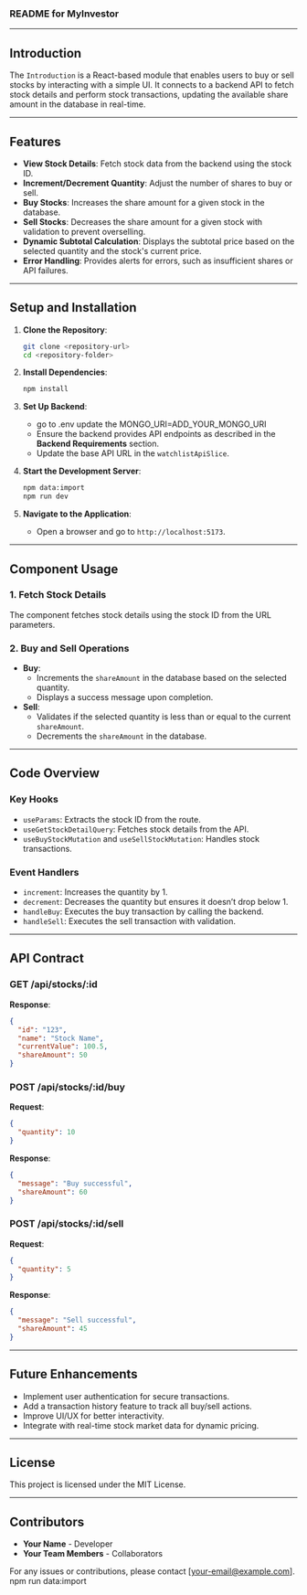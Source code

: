 ### README for MyInvestor

* * *

## **Introduction**

The `Introduction` is a React-based module that enables users to buy or sell stocks by interacting with a simple UI. It connects to a backend API to fetch stock details and perform stock transactions, updating the available share amount in the database in real-time.

* * *

## **Features**

* **View Stock Details**: Fetch stock data from the backend using the stock ID.
* **Increment/Decrement Quantity**: Adjust the number of shares to buy or sell.
* **Buy Stocks**: Increases the share amount for a given stock in the database.
* **Sell Stocks**: Decreases the share amount for a given stock with validation to prevent overselling.
* **Dynamic Subtotal Calculation**: Displays the subtotal price based on the selected quantity and the stock's current price.
* **Error Handling**: Provides alerts for errors, such as insufficient shares or API failures.

* * *

## **Setup and Installation**

1. **Clone the Repository**:
    
    ```bash
    git clone <repository-url>
    cd <repository-folder>
    ```
    
2. **Install Dependencies**:
    
    ```bash
    npm install
    ```
    
3. **Set Up Backend**:
    * go to .env update the MONGO_URI=ADD_YOUR_MONGO_URI
    * Ensure the backend provides API endpoints as described in the **Backend Requirements** section.
    * Update the base API URL in the `watchlistApiSlice`.
4. **Start the Development Server**:
    
    ```bash
    npm data:import
    npm run dev
    ```
    
5. **Navigate to the Application**:
    
    * Open a browser and go to `http://localhost:5173`.

* * *

## **Component Usage**

### **1. Fetch Stock Details**

The component fetches stock details using the stock ID from the URL parameters.

### **2. Buy and Sell Operations**

* **Buy**:
    * Increments the `shareAmount` in the database based on the selected quantity.
    * Displays a success message upon completion.
* **Sell**:
    * Validates if the selected quantity is less than or equal to the current `shareAmount`.
    * Decrements the `shareAmount` in the database.

* * *

## **Code Overview**

### **Key Hooks**

* `useParams`: Extracts the stock ID from the route.
* `useGetStockDetailQuery`: Fetches stock details from the API.
* `useBuyStockMutation` and `useSellStockMutation`: Handles stock transactions.

### **Event Handlers**

* `increment`: Increases the quantity by 1.
* `decrement`: Decreases the quantity but ensures it doesn’t drop below 1.
* `handleBuy`: Executes the buy transaction by calling the backend.
* `handleSell`: Executes the sell transaction with validation.

* * *

## **API Contract**

### **GET /api/stocks/:id**

**Response**:

```json
{
  "id": "123",
  "name": "Stock Name",
  "currentValue": 100.5,
  "shareAmount": 50
}
```

### **POST /api/stocks/:id/buy**

**Request**:

```json
{
  "quantity": 10
}
```

**Response**:

```json
{
  "message": "Buy successful",
  "shareAmount": 60
}
```

### **POST /api/stocks/:id/sell**

**Request**:

```json
{
  "quantity": 5
}
```

**Response**:

```json
{
  "message": "Sell successful",
  "shareAmount": 45
}
```

* * *

## **Future Enhancements**

* Implement user authentication for secure transactions.
* Add a transaction history feature to track all buy/sell actions.
* Improve UI/UX for better interactivity.
* Integrate with real-time stock market data for dynamic pricing.

* * *

## **License**

This project is licensed under the MIT License.

* * *

## **Contributors**

* **Your Name** - Developer
* **Your Team Members** - Collaborators

For any issues or contributions, please contact [your-email@example.com].
npm run data:import
